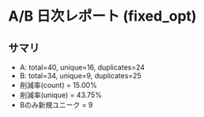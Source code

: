 # A/B 日次レポート (fixed_opt)

## サマリ
- A: total=40, unique=16, duplicates=24
- B: total=34, unique=9, duplicates=25
- 削減率(count) = 15.00%
- 削減率(unique) = 43.75%
- Bのみ新規ユニーク = 9